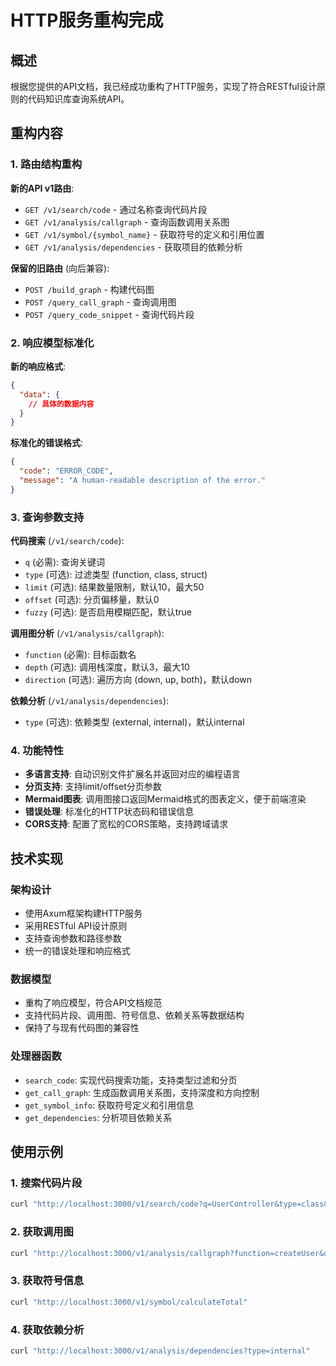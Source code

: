# HTTP服务重构完成

## 概述

根据您提供的API文档，我已经成功重构了HTTP服务，实现了符合RESTful设计原则的代码知识库查询系统API。

## 重构内容

### 1. 路由结构重构

**新的API v1路由**:
- `GET /v1/search/code` - 通过名称查询代码片段
- `GET /v1/analysis/callgraph` - 查询函数调用关系图
- `GET /v1/symbol/{symbol_name}` - 获取符号的定义和引用位置
- `GET /v1/analysis/dependencies` - 获取项目的依赖分析


**保留的旧路由** (向后兼容):
- `POST /build_graph` - 构建代码图
- `POST /query_call_graph` - 查询调用图
- `POST /query_code_snippet` - 查询代码片段

### 2. 响应模型标准化

**新的响应格式**:
```json
{
  "data": {
    // 具体的数据内容
  }
}
```

**标准化的错误格式**:
```json
{
  "code": "ERROR_CODE",
  "message": "A human-readable description of the error."
}
```

### 3. 查询参数支持

**代码搜索** (`/v1/search/code`):
- `q` (必需): 查询关键词
- `type` (可选): 过滤类型 (function, class, struct)
- `limit` (可选): 结果数量限制，默认10，最大50
- `offset` (可选): 分页偏移量，默认0
- `fuzzy` (可选): 是否启用模糊匹配，默认true

**调用图分析** (`/v1/analysis/callgraph`):
- `function` (必需): 目标函数名
- `depth` (可选): 调用栈深度，默认3，最大10
- `direction` (可选): 遍历方向 (down, up, both)，默认down

**依赖分析** (`/v1/analysis/dependencies`):
- `type` (可选): 依赖类型 (external, internal)，默认internal

### 4. 功能特性

- **多语言支持**: 自动识别文件扩展名并返回对应的编程语言
- **分页支持**: 支持limit/offset分页参数
- **Mermaid图表**: 调用图接口返回Mermaid格式的图表定义，便于前端渲染
- **错误处理**: 标准化的HTTP状态码和错误信息
- **CORS支持**: 配置了宽松的CORS策略，支持跨域请求

## 技术实现

### 架构设计
- 使用Axum框架构建HTTP服务
- 采用RESTful API设计原则
- 支持查询参数和路径参数
- 统一的错误处理和响应格式

### 数据模型
- 重构了响应模型，符合API文档规范
- 支持代码片段、调用图、符号信息、依赖关系等数据结构
- 保持了与现有代码图的兼容性

### 处理器函数
- `search_code`: 实现代码搜索功能，支持类型过滤和分页
- `get_call_graph`: 生成函数调用关系图，支持深度和方向控制
- `get_symbol_info`: 获取符号定义和引用信息
- `get_dependencies`: 分析项目依赖关系


## 使用示例

### 1. 搜索代码片段
```bash
curl "http://localhost:3000/v1/search/code?q=UserController&type=class&limit=5"
```

### 2. 获取调用图
```bash
curl "http://localhost:3000/v1/analysis/callgraph?function=createUser&depth=3&direction=both"
```

### 3. 获取符号信息
```bash
curl "http://localhost:3000/v1/symbol/calculateTotal"
```

### 4. 获取依赖分析
```bash
curl "http://localhost:3000/v1/analysis/dependencies?type=internal"
```


